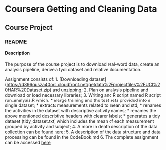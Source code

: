 # Coursera Getting and Cleaning Data
## Course Project
### README

#### Description
The purpose of the course project is to download real-word data, create an analysis pipeline, derive a tydi dataset and relative documentation.

Assignment consists of:
    1. [Downloading dataset] (https://d396qusza40orc.cloudfront.net/getdata%2Fprojectfiles%2FUCI%20HAR%20Dataset.zip) and unzipping;
    2. Plan on analysis pipeline and download or load necessary libraries;
    3. Writing and R script named R script run_analysis.R which:
        * merge training and the test sets provided into a single dataset;
        * extracts measurements related to mean and std;
        * renames the activities in the dataset with descriptive activity names;
        * renames the above mentioned descriptive headers with clearer labels;
        * generates a tidy dataset (tidy_dataset.txt) which includes the mean of each measurement grouped by activity and subject;
   4. A more in death description of the data collection can be found [here](http://archive.ics.uci.edu/ml/datasets/Human+Activity+Recognition+Using+Smartphones 
);
   5. A description of the data structure and data processing can be found in the CodeBook.md
6. The complete assignment can be accessed [here](https://github.com/ManuelaS/getting_and_cleaning_data)